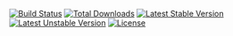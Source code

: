 [![Build Status](http://camo.githubusercontent.com/554e1df927dae34af9835afa325b1502b0be2974/68747470733a2f2f7472617669732d63692e6f72672f6c61726176656c2f6c756d656e2d6672616d65776f726b2e737667)](https://travis-ci.org/laravel/lumen-framework)
[![Total Downloads](http://camo.githubusercontent.com/3617eaadf149da3b1af23142bd35e978aa2fdefa/68747470733a2f2f706f7365722e707567782e6f72672f6c61726176656c2f6c756d656e2d6672616d65776f726b2f642f746f74616c2e737667)](https://packagist.org/packages/laravel/lumen-framework)
[![Latest Stable Version](http://camo.githubusercontent.com/466aa986bc216bcfd88e2fdf663121fa2633d9bb/68747470733a2f2f706f7365722e707567782e6f72672f6c61726176656c2f6c756d656e2d6672616d65776f726b2f762f737461626c652e737667)](https://packagist.org/packages/laravel/lumen-framework)
[![Latest Unstable Version](http://camo.githubusercontent.com/b5226fc686b162542613991872dbc326276cdc27/68747470733a2f2f706f7365722e707567782e6f72672f6c61726176656c2f6c756d656e2d6672616d65776f726b2f762f756e737461626c652e737667)](https://packagist.org/packages/laravel/lumen-framework)
[![License](http://camo.githubusercontent.com/a685b67b8dff6a39756a4d6f9484985eabf13b50/68747470733a2f2f706f7365722e707567782e6f72672f6c61726176656c2f6c756d656e2d6672616d65776f726b2f6c6963656e73652e737667)](https://packagist.org/packages/laravel/lumen-framework)
